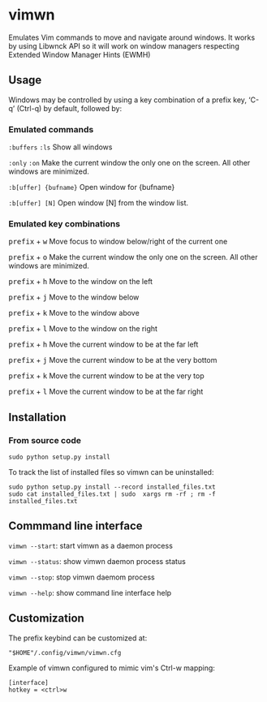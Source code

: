 # vimwn
Emulates Vim commands to move and navigate around windows. It works by using Libwnck API so it will work on window managers respecting Extended Window Manager Hints (EWMH)

## Usage
Windows may be controlled by using a key combination of a prefix key, ‘C-q’ (Ctrl-q) by default, followed by:

### Emulated commands

`:buffers` `:ls` Show all windows

`:only` `:on` Make the current window the only one on the screen.  All other windows are minimized.

`:b[uffer] {bufname}` Open window for {bufname}

`:b[uffer] [N]` Open window [N] from the window list.

### Emulated key combinations

<kbd>prefix</kbd> + <kbd>w</kbd> Move focus to window below/right of the current one

<kbd>prefix</kbd> + <kbd>o</kbd> Make the current window the only one on the screen.  All other windows are minimized.

<kbd>prefix</kbd> + <kbd>h</kbd> Move to the window on the left

<kbd>prefix</kbd> + <kbd>j</kbd> Move to the window below

<kbd>prefix</kbd> + <kbd>k</kbd> Move to the window above

<kbd>prefix</kbd> + <kbd>l</kbd> Move to the window on the right

<kbd>prefix</kbd> + <kbd>h</kbd> Move the current window to be at the far left

<kbd>prefix</kbd> + <kbd>j</kbd> Move the current window to be at the very bottom

<kbd>prefix</kbd> + <kbd>k</kbd> Move the current window to be at the very top

<kbd>prefix</kbd> + <kbd>l</kbd> Move the current window to be at the far right

## Installation

### From source code
```
sudo python setup.py install
```
To track the list of installed files so vimwn can be uninstalled:
```
sudo python setup.py install --record installed_files.txt
sudo cat installed_files.txt | sudo  xargs rm -rf ; rm -f installed_files.txt
```

## Commmand line interface

`vimwn --start`: start vimwn as a daemon process

`vimwn --status`: show vimwn daemon process status

`vimwn --stop`: stop vimwn daemom process

`vimwn --help`: show command line interface help

## Customization

The prefix keybind can be customized at:
```
"$HOME"/.config/vimwn/vimwn.cfg
```

Example of vimwn configured to mimic vim's Ctrl-w mapping:

```
[interface]
hotkey = <ctrl>w
```
